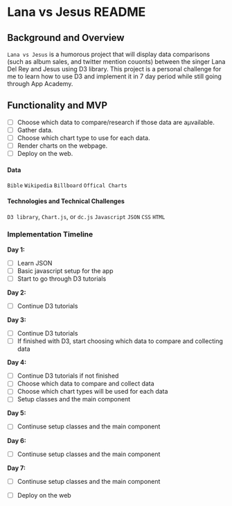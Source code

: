 # Lana vs Jesus README

## Background and Overview

`Lana vs Jesus` is a humorous project that will display data comparisons (such as album sales, and twitter mention couonts) between the singer Lana Del Rey and Jesus using D3 library. This project is a personal challenge for me to learn how to use D3 and implement it in 7 day period while still going through App Academy.


## Functionality and MVP

- [ ] Choose which data to compare/research if those data are aµvailable.
- [ ] Gather data.
- [ ] Choose which chart type to use for each data.
- [ ] Render charts on the webpage.
- [ ] Deploy on the web.

#### Data
`Bible` `Wikipedia` `Billboard` `Offical Charts`

#### Technologies and Technical Challenges

`D3 library`, `Chart.js`, or `dc.js` `Javascript` `JSON` `CSS` `HTML`

### Implementation Timeline

**Day 1:** 
- [ ] Learn JSON
- [ ] Basic javascript setup for the app
- [ ] Start to go through D3 tutorials

**Day 2:** 
- [ ] Continue D3 tutorials

**Day 3:** 
- [ ] Continue D3 tutorials
- [ ] If finished with D3, start choosing which data to compare and collecting data

**Day 4:** 
- [ ] Continue D3 tutorials if not finished
- [ ] Choose which data to compare and collect data
- [ ] Choose which chart types will be used for each data
- [ ] Setup classes and the main component

**Day 5:** 
- [ ] Continuse setup classes and the main component

**Day 6:** 
- [ ] Continuse setup classes and the main component

**Day 7:** 
- [ ] Continuse setup classes and the main component
- [ ] Deploy on the web

